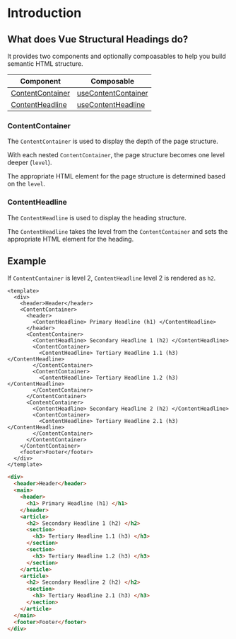 
# Introduction

## What does Vue Structural Headings do?

It provides two components and optionally compoasables to help you build semantic HTML structure.

| Component | Composable |
| --- | --- |
| [ContentContainer](/components/content-container) | [useContentContainer](/composables/use-content-container) |
| [ContentHeadline](/components/content-headline) | [useContentHeadline](/composables/use-content-headline) |

### ContentContainer

The `ContentContainer` is used to display the depth of the page structure.

With each nested `ContentContainer`, the page structure becomes one level deeper (`level`).

The appropriate HTML element for the page structure is determined based on the `level`.

### ContentHeadline

The `ContentHeadline` is used to display the heading structure.

The `ContentHeadline` takes the level from the `ContentContainer` and sets the appropriate HTML element for the heading.

## Example

If `ContentContainer` is level 2, `ContentHeadline` level 2 is rendered as `h2`.

```vue
<template>
  <div>
    <header>Header</header>
    <ContentContainer>
      <header>
        <ContentHeadline> Primary Headline (h1) </ContentHeadline>
      </header>
      <ContentContainer>
        <ContentHeadline> Secondary Headline 1 (h2) </ContentHeadline>
        <ContentContainer>
          <ContentHeadline> Tertiary Headline 1.1 (h3) </ContentHeadline>
        </ContentContainer>
        <ContentContainer>
          <ContentHeadline> Tertiary Headline 1.2 (h3) </ContentHeadline>
        </ContentContainer>
      </ContentContainer>
      <ContentContainer>
        <ContentHeadline> Secondary Headline 2 (h2) </ContentHeadline>
        <ContentContainer>
          <ContentHeadline> Tertiary Headline 2.1 (h3) </ContentHeadline>
        </ContentContainer>
      </ContentContainer>
    </ContentContainer>
    <footer>Footer</footer>
  </div>
</template>
```

```html
<div>
  <header>Header</header>
  <main>
    <header>
      <h1> Primary Headline (h1) </h1>
    </header>
    <article>
      <h2> Secondary Headline 1 (h2) </h2>
      <section>
        <h3> Tertiary Headline 1.1 (h3) </h3>
      </section>
      <section>
        <h3> Tertiary Headline 1.2 (h3) </h3>
      </section>
    </article>
    <article>
      <h2> Secondary Headline 2 (h2) </h2>
      <section>
        <h3> Tertiary Headline 2.1 (h3) </h3>
      </section>
    </article>
  </main>
  <footer>Footer</footer>
</div>
```
